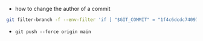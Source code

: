 - how to change the author of a commit
```bash
git filter-branch -f --env-filter 'if [ "$GIT_COMMIT" = "1f4c6dcdc740975eda511af05c70eca8e727c903" ]; then export GIT_AUTHOR_NAME="gokul-1998"; export GIT_AUTHOR_EMAIL="gokulakrishnanm1998@gmail.com"; export GIT_COMMITTER_NAME="gokul-1998"; export GIT_COMMITTER_EMAIL="gokulakrishnanm1998@gmail.com"; fi' HEAD
```

- `git push --force origin main`
